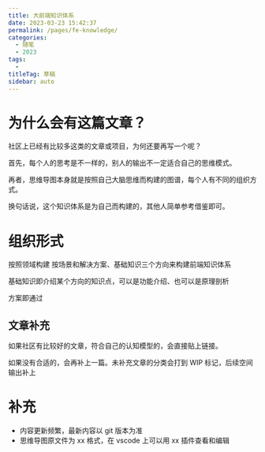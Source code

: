```yaml
---
title: 大前端知识体系
date: 2023-03-23 15:42:37
permalink: /pages/fe-knowledge/
categories: 
  - 随笔
  - 2023
tags: 
  - 
titleTag: 草稿
sidebar: auto
---
```

# 为什么会有这篇文章？

社区上已经有比较多这类的文章或项目，为何还要再写一个呢？

首先，每个人的思考是不一样的，别人的输出不一定适合自己的思维模式。

再者，思维导图本身就是按照自己大脑思维而构建的图谱，每个人有不同的组织方式。

换句话说，这个知识体系是为自己而构建的，其他人简单参考借鉴即可。

# 组织形式

按照领域构建
按场景和解决方案、基础知识三个方向来构建前端知识体系

基础知识即介绍某个方向的知识点，可以是功能介绍、也可以是原理剖析

方案即通过

## 文章补充

如果社区有比较好的文章，符合自己的认知模型的，会直接贴上链接。

如果没有合适的，会再补上一篇。未补充文章的分类会打到 WIP 标记，后续空间输出补上

# 补充

- 内容更新频繁，最新内容以 git 版本为准
- 思维导图原文件为 xx 格式，在 vscode 上可以用 xx 插件查看和编辑
